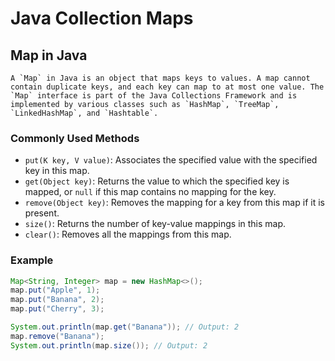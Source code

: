 # Java Collection Maps
## Map in Java
    A `Map` in Java is an object that maps keys to values. A map cannot contain duplicate keys, and each key can map to at most one value. The `Map` interface is part of the Java Collections Framework and is implemented by various classes such as `HashMap`, `TreeMap`, `LinkedHashMap`, and `Hashtable`.

### Commonly Used Methods

- `put(K key, V value)`: Associates the specified value with the specified key in this map.
- `get(Object key)`: Returns the value to which the specified key is mapped, or `null` if this map contains no mapping for the key.
- `remove(Object key)`: Removes the mapping for a key from this map if it is present.
- `size()`: Returns the number of key-value mappings in this map.
- `clear()`: Removes all the mappings from this map.

### Example

```java
Map<String, Integer> map = new HashMap<>();
map.put("Apple", 1);
map.put("Banana", 2);
map.put("Cherry", 3);

System.out.println(map.get("Banana")); // Output: 2
map.remove("Banana");
System.out.println(map.size()); // Output: 2
```
